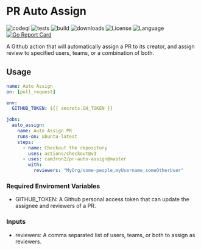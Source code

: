 # PR Auto Assign

![codeql](https://github.com/cam3ron2/pr-auto-assign/actions/workflows/codeql-analysis.yml/badge.svg)
![tests](https://github.com/cam3ron2/pr-auto-assign/actions/workflows/auto-assign.yml/badge.svg)
![build](https://github.com/cam3ron2/pr-auto-assign/actions/workflows/build-release.yml/badge.svg)
![downloads](https://img.shields.io/github/downloads/cam3ron2/pr-auto-assign/latest/total)
![License](https://img.shields.io/github/license/cam3ron2/pr-auto-assign)
![Language](https://img.shields.io/badge/language-Go-blue.svg)
[![Go Report Card](https://goreportcard.com/badge/github.com/cam3ron2/pr-auto-assign)](https://goreportcard.com/report/github.com/cam3ron2/pr-auto-assign)

A Github action that will automatically assign a PR to its creator, and assign review to specified users, teams, or a combination of both.

## Usage

```yaml
name: Auto Assign
on: [pull_request]

env:
  GITHUB_TOKEN: ${{ secrets.GH_TOKEN }}

jobs:
  auto_assign:
    name: Auto Assign PR
    runs-on: ubuntu-latest
    steps:
      - name: Checkout the repository
        uses: actions/checkout@v3
      - uses: cam3ron2/pr-auto-assign@master
        with:
          reviewers: "MyOrg/some-people,myUsername,someOtherUser"
```

### Required Enviroment Variables

- GITHUB_TOKEN: A Github personal access token that can update the assignee and reviewers of a PR.

### Inputs

- reviewers: A comma separated list of users, teams, or both to assign as reviewers.

